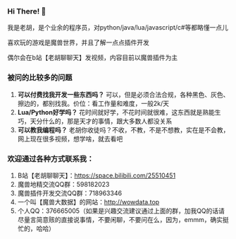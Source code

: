 ### Hi There! 👋

我是老胡，是个业余的程序员，对python/java/lua/javascript/c#等都略懂一点儿

喜欢玩的游戏是魔兽世界，并且了解一点点插件开发

偶尔会在b站【老胡聊聊天】发视频，内容目前以魔兽插件为主


### 被问的比较多的问题
1. **可以付费找我开发一些东西吗？** 可以，但是必须合法合规，各种黑色、灰色、擦边的，都别找我。价位：看工作量和难度，一般2k/天
2. **Lua/Python好学吗？** 花时间就好学，不花时间就很难，这东西就是熟能生巧，天分什么的，那是天才的事情，跟大多数人都没关系
3. **可以教我编程吗？** 老胡你收徒吗？不收，不教，不是不想教，实在是不会教，网上现在很多视频，想学啥，就去看吧


### 欢迎通过各种方式联系我：
1. B站【老胡聊聊天】：https://space.bilibili.com/25510451
2. 魔兽地精交流QQ群：598182023
3. 魔兽插件开发交流QQ群：718963346
4. 一个叫【魔兽大数据】的网站：http://wowdata.top
5. 个人QQ：376665005（如果是兴趣交流建议通过上面的群，加我QQ的话请尽量言简意赅的直接说事情，不要闲聊，不要问在么，因为，emmm，确实挺忙的，哈哈）




<!--
**ybhuxiao/ybhuxiao** is a ✨ _special_ ✨ repository because its `README.md` (this file) appears on your GitHub profile.

Here are some ideas to get you started:

- 🔭 I’m currently working on ...
- 🌱 I’m currently learning ...
- 👯 I’m looking to collaborate on ...
- 🤔 I’m looking for help with ...
- 💬 Ask me about ...
- 📫 How to reach me: ...
- 😄 Pronouns: ...
- ⚡ Fun fact: ...
-->
